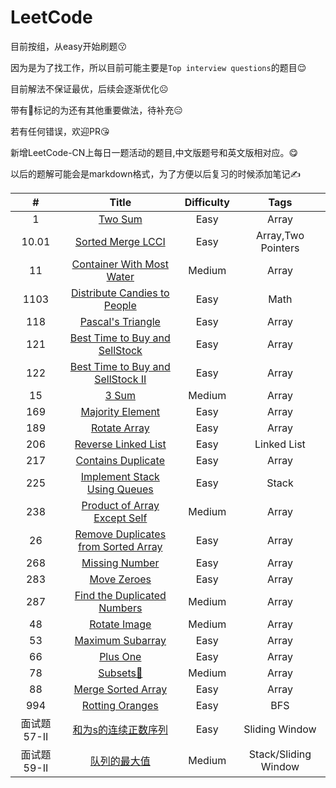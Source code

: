 # LeetCode
目前按组，从easy开始刷题😗

因为是为了找工作，所以目前可能主要是`Top interview questions`的题目😌

目前解法不保证最优，后续会逐渐优化☹️

带有👻标记的为还有其他重要做法，待补充😑

若有任何错误，欢迎PR😘

新增LeetCode-CN上每日一题活动的题目,中文版题号和英文版相对应。😋

以后的题解可能会是markdown格式，为了方便以后复习的时候添加笔记✍️

|      #      |                                          Title                                          | Difficulty |         Tags         |
|:-----------:|:---------------------------------------------------------------------------------------:|:----------:|:--------------------:|
|      1      |                             [Two Sum](/Array/1-TwoSum.cpp)                              |    Easy    |        Array         |
|    10.01    |           [Sorted Merge LCCI](每日一题(leetcode-cn)/10.01-SortedMergeLCCI.md)           |    Easy    |  Array,Two Pointers  |
|     11      |              [Container With Most Water](/Array/11-ContainerWithMostWater)              |   Medium   |        Array         |
|    1103     | [Distribute Candies to People](每日一题(leetcode-cn)/1103-DistributeCandiesToPeople.md) |    Easy    |         Math         |
|     118     |                  [Pascal's Triangle](/Array/118-Pascal'sTriangle.cpp)                   |    Easy    |        Array         |
|     121     |       [Best Time to Buy and SellStock](/Array/121-BestTimetoBuyandSellStock.cpp)        |    Easy    |        Array         |
|     122     |    [Best Time to Buy and SellStock II](/Array/122-BestTimetoBuyandSellStock_II.cpp)     |    Easy    |        Array         |
|     15      |                               [3 Sum](/Array/15-3Sum.cpp)                               |   Medium   |        Array         |
|     169     |                   [Majority Element](/Array/169-MajorityElement.cpp)                    |    Easy    |        Array         |
|     189     |                       [Rotate Array](/Array/189-RotateArray.cpp)                        |    Easy    |        Array         |
|     206     |          [Reverse Linked List](每日一题(leetcode-cn)/206-ReverseLinkedList.md)          |    Easy    |     Linked List      |
|     217     |                 [Contains Duplicate](/Array/217-ContainsDuplicate.cpp)                  |    Easy    |        Array         |
|     225     | [Implement Stack Using Queues](每日一题(leetcode-cn)/225-ImplementStackUsingQueues.md)  |    Easy    |        Stack         |
|     238     |         [Product of Array Except Self](/Array/238-ProductofArrayExceptSelf.cpp)         |   Medium   |        Array         |
|     26      |  [Remove Duplicates from Sorted Array](/Array/26-RemoveDuplicatesfromSortedArray.cpp)   |    Easy    |        Array         |
|     268     |                     [Missing Number](/Array/268-MissingNumber.cpp)                      |    Easy    |        Array         |
|     283     |                        [Move Zeroes](/Array/283-MoveZeroes.cpp)                         |    Easy    |        Array         |
|     287     |          [Find the Duplicated Numbers](/Array/287-FindtheDuplicateNumbers.cpp)          |   Medium   |        Array         |
|     48      |                        [Rotate Image](/Array/48-RotateImage.cpp)                        |   Medium   |        Array         |
|     53      |                    [Maximum Subarray](/Array/53-MaximumSubarray.cpp)                    |    Easy    |        Array         |
|     66      |                            [Plus One](/Array/66-PlusOne.cpp)                            |    Easy    |        Array         |
|     78      |                           [Subsets👻](/Array/78-Subsets.cpp)                            |   Medium   |        Array         |
|     88      |                  [Merge Sorted Array](/Array/88-MergeSortedArray.cpp)                   |    Easy    |        Array         |
|     994     |             [Rotting Oranges](/每日一题(leetcode-cn)/994-RottingOranges.md)             |    Easy    |         BFS          |
| 面试题57-II |     [和为s的连续正数序列](每日一题(leetcode-cn)/面试题57-II-和为s的连续正数序列.md)     |    Easy    |    Sliding Window    |
| 面试题59-II |            [队列的最大值](每日一题(leetcode-cn)/面试题59-II-队列的最大值.md)            |   Medium   | Stack/Sliding Window |
